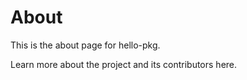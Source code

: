 
# About

This is the about page for hello-pkg.

Learn more about the project and its contributors here.
